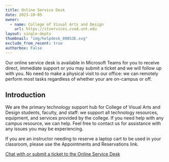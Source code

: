 ```yaml
---
title: Online Service Desk
date: 2023-10-05
owner:
  - name: College of Visual Arts and Design
    url: https://itservices.cvad.unt.edu
layout: single-depts
thumbnail: "img/helpdesk_00853E.svg"
exclude_from_recent: true
authorbox: False
---
```

Our online service desk is available in Microsoft Teams for you to receive direct, immediate support or you may submit a ticket and we will follow up with you.  No need to make a physical visit to our office: we can remotely perform most tasks regardless of whether your are on-campus or off.
<!--more-->
## Introduction ##
We are the primary technology support hub for College of Visual Arts and Design students, faculty, and staff: we support all technology resources, equipment, and services provided by the college. If you need help with any campus resource, we can help. Feel free to contact us for assistance with any issues you may be experiencing.

If you are an instructor needing to reserve a laptop cart to be used in your classroom, please use the Appointments and Reservations link.

[Chat with or submit a ticket to the Online Service Desk](/)